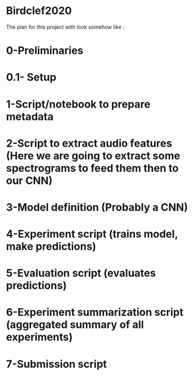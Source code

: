 # Birdclef2020
The plan for this project with look somehow like :
# 0-Preliminaries
# 0.1- Setup
# 1-Script/notebook to prepare metadata
# 2-Script to extract audio features (Here we are going to extract some spectrograms to feed them then to our CNN)
# 3-Model definition (Probably a CNN)
# 4-Experiment script (trains model, make predictions)
# 5-Evaluation script (evaluates predictions)
# 6-Experiment summarization script (aggregated summary of all experiments)
# 7-Submission script
